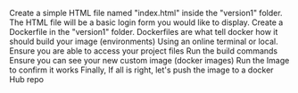 Create a simple HTML file named "index.html" inside the "version1" folder. The HTML file will be a basic login form you would like to display.
Create a Dockerfile in the "version1" folder. Dockerfiles are what tell docker how it should build your image (environments)
Using an online terminal or local. Ensure you are able to access your project files
Run the build commands
Ensure you can see your new custom image (docker images)
Run the Image to confirm it works
Finally, If all is right, let's push the image to a docker Hub repo
